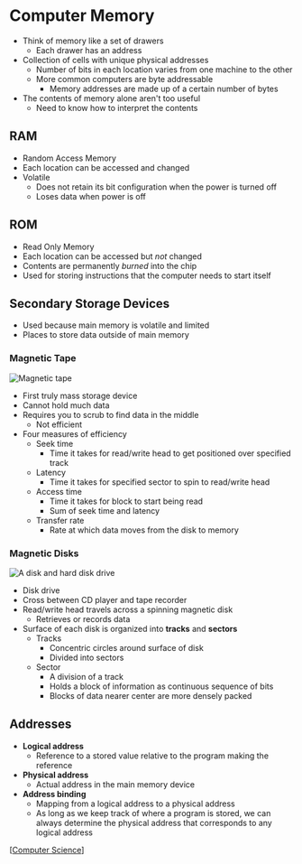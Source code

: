 # Computer Memory

- Think of memory like a set of drawers
  - Each drawer has an address
- Collection of cells with unique physical addresses
  - Number of bits in each location varies from one machine to the other
  - More common computers are byte addressable
    - Memory addresses are made up of a certain number of bytes
- The contents of memory alone aren't too useful
  - Need to know how to interpret the contents

## RAM

- Random Access Memory
- Each location can be accessed and changed
- Volatile
  - Does not retain its bit configuration when the power is turned off
  - Loses data when power is off

## ROM

- Read Only Memory
- Each location can be accessed but _not_ changed
- Contents are permanently _burned_ into the chip
- Used for storing instructions that the computer needs to start itself

## Secondary Storage Devices

- Used because main memory is volatile and limited
- Places to store data outside of main memory

### Magnetic Tape

![Magnetic tape](/assets/second-brain/2020-09-28-17-44-58.png)

- First truly mass storage device
- Cannot hold much data
- Requires you to scrub to find data in the middle
  - Not efficient
- Four measures of efficiency
  - Seek time
    - Time it takes for read/write head to get positioned over specified track
  - Latency
    - Time it takes for specified sector to spin to read/write head
  - Access time
    - Time it takes for block to start being read
    - Sum of seek time and latency
  - Transfer rate
    - Rate at which data moves from the disk to memory

### Magnetic Disks

![A disk and hard disk drive](/assets/second-brain/2020-09-28-17-45-22.png)

- Disk drive
- Cross between CD player and tape recorder
- Read/write head travels across a spinning magnetic disk
  - Retrieves or records data
- Surface of each disk is organized into **tracks** and **sectors**
  - Tracks
    - Concentric circles around surface of disk
    - Divided into sectors
  - Sector
    - A division of a track
    - Holds a block of information as continuous sequence of bits
    - Blocks of data nearer center are more densely packed

## Addresses

- **Logical address**
  - Reference to a stored value relative to the program making the reference
- **Physical address**
  - Actual address in the main memory device
- **Address binding**
  - Mapping from a logical address to a physical address
  - As long as we keep track of where a program is stored, we can always determine the physical address that corresponds to any logical address

[[Computer Science]]

[//begin]: # "Autogenerated link references for markdown compatibility"
[Computer Science]: computer-science "Computer Science"
[//end]: # "Autogenerated link references"